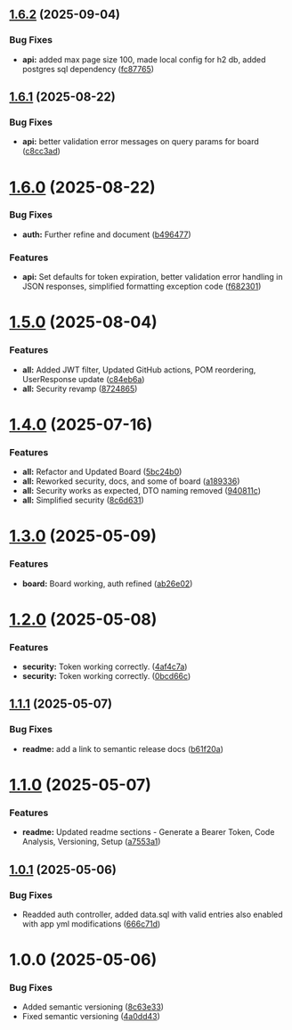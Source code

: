 ## [1.6.2](https://github.com/SaundersCox/taskolotl-backend/compare/v1.6.1...v1.6.2) (2025-09-04)


### Bug Fixes

* **api:** added max page size 100, made local config for h2 db, added postgres sql dependency ([fc87765](https://github.com/SaundersCox/taskolotl-backend/commit/fc877655fba6b52d6619b58fc85cadb3cc982715))

## [1.6.1](https://github.com/SaundersCox/taskolotl-backend/compare/v1.6.0...v1.6.1) (2025-08-22)


### Bug Fixes

* **api:** better validation error messages on query params for board ([c8cc3ad](https://github.com/SaundersCox/taskolotl-backend/commit/c8cc3adaea9985cb39b1ae34d10bf43bc0bdbfdc))

# [1.6.0](https://github.com/SaundersCox/taskolotl-backend/compare/v1.5.0...v1.6.0) (2025-08-22)


### Bug Fixes

* **auth:** Further refine and document ([b496477](https://github.com/SaundersCox/taskolotl-backend/commit/b496477c4f51f40fc3691c445c717e738292cdcc))


### Features

* **api:** Set defaults for token expiration, better validation error handling in JSON responses, simplified formatting exception code ([f682301](https://github.com/SaundersCox/taskolotl-backend/commit/f6823016d998786e2d76835eaee6cafb52c3ade3))

# [1.5.0](https://github.com/SaundersCox/taskolotl-backend/compare/v1.4.0...v1.5.0) (2025-08-04)


### Features

* **all:** Added JWT filter, Updated GitHub actions, POM reordering, UserResponse update ([c84eb6a](https://github.com/SaundersCox/taskolotl-backend/commit/c84eb6aadbc395ce3deb1bb8753a54bd319237cb))
* **all:** Security revamp ([8724865](https://github.com/SaundersCox/taskolotl-backend/commit/87248652d579af796a72ef3fe26be42c4dde8935))

# [1.4.0](https://github.com/SaundersCox/taskolotl-backend/compare/v1.3.0...v1.4.0) (2025-07-16)


### Features

* **all:** Refactor and Updated Board ([5bc24b0](https://github.com/SaundersCox/taskolotl-backend/commit/5bc24b09d82b7e6582b240552aa3b282aed5e12b))
* **all:** Reworked security, docs, and some of board ([a189336](https://github.com/SaundersCox/taskolotl-backend/commit/a189336ac0fff2959d9a987a477643a02741dd3c))
* **all:** Security works as expected, DTO naming removed ([940811c](https://github.com/SaundersCox/taskolotl-backend/commit/940811cb835597adac58b8254055be6d6b2aaee5))
* **all:** Simplified security ([8c6d631](https://github.com/SaundersCox/taskolotl-backend/commit/8c6d63174d167a01e8c0ca5c5255221c9a293d26))

# [1.3.0](https://github.com/SaundersCox/taskolotl-backend/compare/v1.2.0...v1.3.0) (2025-05-09)


### Features

* **board:** Board working, auth refined ([ab26e02](https://github.com/SaundersCox/taskolotl-backend/commit/ab26e02d341fada7dd482b2e1330544ab84345dd))

# [1.2.0](https://github.com/SaundersCox/taskolotl-backend/compare/v1.1.1...v1.2.0) (2025-05-08)


### Features

* **security:** Token working correctly. ([4af4c7a](https://github.com/SaundersCox/taskolotl-backend/commit/4af4c7a6c2be5de6640bc054748864943e18d711))
* **security:** Token working correctly. ([0bcd66c](https://github.com/SaundersCox/taskolotl-backend/commit/0bcd66c6b5620f7eb3dd9279fc29dc4206199c05))

## [1.1.1](https://github.com/SaundersCox/taskolotl-backend/compare/v1.1.0...v1.1.1) (2025-05-07)


### Bug Fixes

* **readme:** add a link to semantic release docs ([b61f20a](https://github.com/SaundersCox/taskolotl-backend/commit/b61f20ad0b2b82d8508bc64281729ab218b1aacc))

# [1.1.0](https://github.com/SaundersCox/taskolotl-backend/compare/v1.0.1...v1.1.0) (2025-05-07)


### Features

* **readme:** Updated readme sections - Generate a Bearer Token, Code Analysis, Versioning, Setup ([a7553a1](https://github.com/SaundersCox/taskolotl-backend/commit/a7553a16965e7286f2e3e0cd0630b8ef957a4904))

## [1.0.1](https://github.com/SaundersCox/taskolotl-backend/compare/v1.0.0...v1.0.1) (2025-05-06)


### Bug Fixes

* Readded auth controller, added data.sql with valid entries also enabled with app yml modifications ([666c71d](https://github.com/SaundersCox/taskolotl-backend/commit/666c71d4153eddd34b8a41cc4156e42d0e5a4abe))

# 1.0.0 (2025-05-06)


### Bug Fixes

* Added semantic versioning ([8c63e33](https://github.com/SaundersCox/taskolotl-backend/commit/8c63e333cec6bd74646f48d97a56341d47a31cc5))
* Fixed semantic versioning ([4a0dd43](https://github.com/SaundersCox/taskolotl-backend/commit/4a0dd4320fbec22f755c6ad7acbaabc942624bf4))
